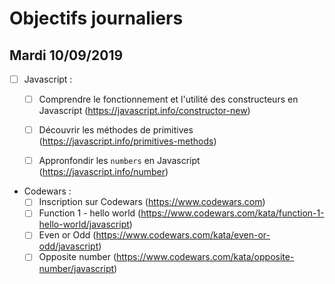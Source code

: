 # Objectifs journaliers

## Mardi 10/09/2019


* [ ] Javascript :
  * [ ] Comprendre le fonctionnement et l'utilité des constructeurs en Javascript (https://javascript.info/constructor-new)
  * [ ] Découvrir les méthodes de primitives (https://javascript.info/primitives-methods)
  * [ ] Appronfondir les `numbers` en Javascript (https://javascript.info/number)



* Codewars :
  * [ ] Inscription sur Codewars (https://www.codewars.com)
  * [ ] Function 1 - hello world (https://www.codewars.com/kata/function-1-hello-world/javascript)
  * [ ] Even or Odd (https://www.codewars.com/kata/even-or-odd/javascript)
  * [ ] Opposite number (https://www.codewars.com/kata/opposite-number/javascript)
